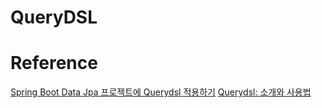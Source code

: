 QueryDSL
===
# Reference
[Spring Boot Data Jpa 프로젝트에 Querydsl 적용하기](https://jojoldu.tistory.com/372)
[Querydsl: 소개와 사용법](https://madplay.github.io/post/introduction-to-querydsl)